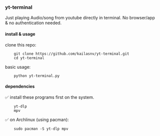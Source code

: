 ### yt-terminal

Just playing Audio/song from youtube directly in terminal. No browser/app & no authentication needed.

#### install & usage

clone this repo:

        git clone https://github.com/kailasnv/yt-terminal.git
        cd yt-terminal

basic usage:

        python yt-terminal.py

#### dependencies

✅ install these programs first on the system.

        yt-dlp
        mpv

✅ on Archlinux (using pacman):

        sudo pacman -S yt-dlp mpv
